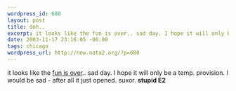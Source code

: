 ```yaml
--- 
wordpress_id: 680
layout: post
title: doh..
excerpt: it looks like the fun is over.. sad day. I hope it will only be a temp. provision. I would be sad - after all it just opened. suxor. stupid E2
date: 2003-11-17 23:16:05 -06:00
tags: chicago
wordpress_url: http://new.nata2.org/?p=680
---
```

it looks like the <a href="http://www.chicagotribune.com/news/local/nearnorthwest/chi-0311170200nov17,1,7021572.story?coll=chi-newslocalnearnorthwest-hed">fun is over</a>.. sad day. I hope it will only be a temp. provision. I would be sad - after all it just opened. suxor. <b>stupid E2</b>
